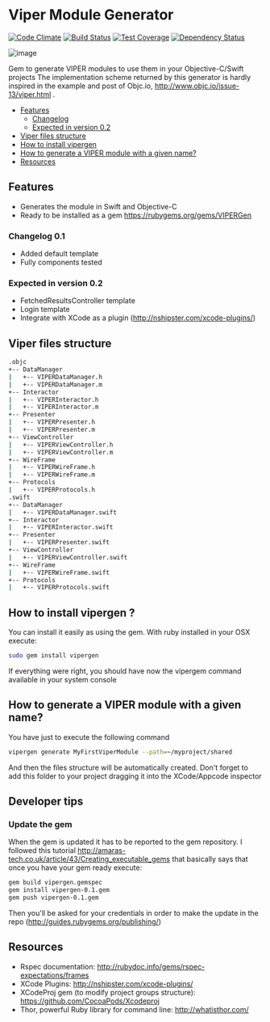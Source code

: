 Viper Module Generator
======================
[![Code Climate](https://codeclimate.com/github/teambox/viper-module-generator/badges/gpa.svg)](https://codeclimate.com/github/teambox/viper-module-generator)
[![Build Status](https://travis-ci.org/teambox/viper-module-generator.svg?branch=master)](https://travis-ci.org/teambox/viper-module-generator)
[![Test Coverage](https://codeclimate.com/github/teambox/viper-module-generator/badges/coverage.svg)](https://codeclimate.com/github/teambox/viper-module-generator)
[![Dependency Status](https://gemnasium.com/teambox/viper-module-generator.svg)](https://gemnasium.com/teambox/viper-module-generator)


![image](http://www.objc.io/images/issue-13/2014-06-07-viper-intro.jpg)

Gem to generate VIPER modules to use them in your Objective-C/Swift projects
The implementation scheme returned by this generator is hardly inspired in the example and post of Objc.io, http://www.objc.io/issue-13/viper.html .

- [Features](#features)
  - [Changelog](#changelog-0.1)
  - [Expected in version 0.2](#expected-in-version-0.2)
- [Viper files structure](#viper-files-structure)
- [How to install vipergen](#how-to-install-vipergen)
- [How to generate a VIPER module with a given name?](#how-to-generate-viper-module-with-a-given-name?)
- [Resources](#resources)

## Features
- Generates the module in Swift and Objective-C
- Ready to be installed as a gem https://rubygems.org/gems/VIPERGen

### Changelog 0.1
- Added default template
- Fully components tested

### Expected in version 0.2
- FetchedResultsController template
- Login template
- Integrate with XCode as a plugin (http://nshipster.com/xcode-plugins/)

## Viper files structure
```bash
.objc
+-- DataManager
|   +-- VIPERDataManager.h
|   +-- VIPERDataManager.m
+-- Interactor
|   +-- VIPERInteractor.h
|   +-- VIPERInteractor.m
+-- Presenter
|   +-- VIPERPresenter.h
|   +-- VIPERPresenter.m
+-- ViewController
|   +-- VIPERViewController.h
|   +-- VIPERViewController.m
+-- WireFrame
|   +-- VIPERWireFrame.h
|   +-- VIPERWireFrame.m
+-- Protocols
|   +-- VIPERProtocols.h
.swift
+-- DataManager
|   +-- VIPERDataManager.swift
+-- Interactor
|   +-- VIPERInteractor.swift
+-- Presenter
|   +-- VIPERPresenter.swift
+-- ViewController
|   +-- VIPERViewController.swift
+-- WireFrame
|   +-- VIPERWireFrame.swift
+-- Protocols
|   +-- VIPERProtocols.swift
```
## How to install vipergen ?
You can install it easily as using the gem. With ruby installed in your OSX execute:
```bash
sudo gem install vipergen
```
If everything were right, you should have now the vipergem command available in your system console

## How to generate a VIPER module with a given name?
You have just to execute the following command
```bash
vipergen generate MyFirstViperModule --path=~/myproject/shared
```
And then the files structure will be automatically created. Don't forget to add this folder to your project dragging it into the XCode/Appcode inspector

## Developer tips
### Update the gem 
When the gem is updated it has to be reported to the gem repository. I followed this tutorial http://amaras-tech.co.uk/article/43/Creating_executable_gems that basically says that once you have your gem ready execute:
```bash
gem build vipergen.gemspec
gem install vipergen-0.1.gem
gem push vipergen-0.1.gem
```
Then you'll be asked for your credentials in order to make the update in the repo (http://guides.rubygems.org/publishing/)

## Resources
- Rspec documentation: http://rubydoc.info/gems/rspec-expectations/frames
- XCode Plugins: http://nshipster.com/xcode-plugins/
- XCodeProj gem (to modify project groups structure): https://github.com/CocoaPods/Xcodeproj
- Thor, powerful Ruby library for command line: http://whatisthor.com/
